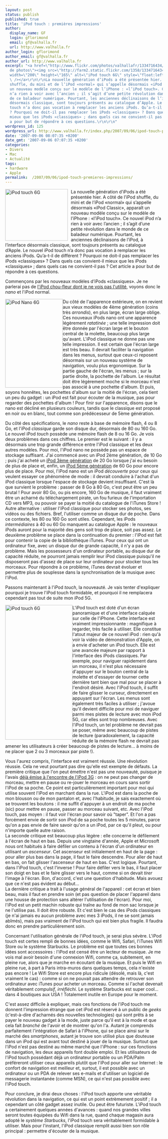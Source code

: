 ```yaml
---
layout: post
status: publish
published: true
title: 'iPod touch : premières impressions'
author:
  display_name: GF
  login: gflorimond
  email: gf@valhalla.fr
  url: http://www.valhalla.fr
author_login: gflorimond
author_email: gf@valhalla.fr
author_url: http://www.valhalla.fr
excerpt: "<a href=\"http://www.flickr.com/photos/valhallafr/1334716434/\" title=\"Partage
  de photos\"><img src=\"http://farm2.static.flickr.com/1358/1334716434_cf98f40f80_o.jpg\"
  width=\"200\" height=\"165\" alt=\"iPod touch 6G\" style=\"float:left; margin-right:10px;\"
  \ /></a>\r\n\r\nLa nouvelle génération d’iPods a été présentée hier. A côté de l’iPod
  shuffle, du mini et de l’iPod «normal» qui s’appelle désormais «iPod Classic», apparaît
  un nouveau modèle conçu sur le modèle de l’iPhone : «l’iPod touch». Ce nouvel iPod
  n’a rien à voir avec l’ancien ; il s’agit d’une petite révolution dans le monde
  de ce baladeur numérique. Pourtant, les anciennes déclinaisons de l’iPod, à l’interface
  désormais classique, sont toujours présents au catalogue d’Apple. Le nouvel iPod
  touch n’a donc pas vocation à remplacer les anciens iPods. Qu’a-t-il de différent
  ? Pourquoi ne doit-il pas remplacer les iPods «classiques» ? Dans quels cas convient-il
  mieux que les iPods «classiques» ; dans quels cas ne convient-il pas ? Cet article
  a pour but de répondre à ces questions.\r\n\r\n"
wordpress_id: 125
wordpress_url: http://www.valhalla.fr/index.php/2007/09/06/ipod-touch-premieres-impressions/
date: '2007-09-06 08:07:35 +0200'
date_gmt: '2007-09-06 07:07:35 +0200'
categories:
- Divers
- Mac
- Actualité
tags:
- hardware
- Apple
permalink:  /2007/09/06/ipod-touch-premieres-impressions/
---
```

<p><a href="http://www.flickr.com/photos/valhallafr/1334716434/" title="Partage de photos"><img src="http://farm2.static.flickr.com/1358/1334716434_cf98f40f80_o.jpg" width="200" height="165" alt="iPod touch 6G" style="float:left; margin-right:10px;"  /></a></p>
<p>La nouvelle génération d’iPods a été présentée hier. A côté de l’iPod shuffle, du mini et de l’iPod «normal» qui s’appelle désormais «iPod Classic», apparaît un nouveau modèle conçu sur le modèle de l’iPhone : «l’iPod touch». Ce nouvel iPod n’a rien à voir avec l’ancien ; il s’agit d’une petite révolution dans le monde de ce baladeur numérique. Pourtant, les anciennes déclinaisons de l’iPod, à l’interface désormais classique, sont toujours présents au catalogue d’Apple. Le nouvel iPod touch n’a donc pas vocation à remplacer les anciens iPods. Qu’a-t-il de différent ? Pourquoi ne doit-il pas remplacer les iPods «classiques» ? Dans quels cas convient-il mieux que les iPods «classiques» ; dans quels cas ne convient-il pas ? Cet article a pour but de répondre à ces questions.</p>
<p><a id="more"></a><a id="more-125"></a></p>
<p>Commençons par les nouveaux modèles d’iPods «classiques». Je ne parlerai pas de <a href="http://www.valhalla.fr/index.php/2005/02/10/sondage-debile-a-base-dipod-shuffle/">l'iPod chou-fleur dont je ne vois pas l'utilité</a>, voyons donc le <i>nano</i> et l'iPod normal.</p>
<p><a href="http://www.flickr.com/photos/valhallafr/1334632140/" title="Partage de photos"><img src="http://farm2.static.flickr.com/1358/1334632140_9fa998b708_o.jpg" width="184" height="283" alt="iPod Nano 6G" style="float:left;" /></a></p>
<p>Du côté de l'apparence extérieure, on en revient aux vieux modèles de 4ème génération (coins très <i>arrondis</i>), en plus large, écran large oblige. Ces nouveaux iPods nano ont une apparence légèrement <i>ratatinée</i> ; une telle impression doit être donnée par l'écran large et le bouton central de la molette, beaucoup plus large qu'avant. L'iPod classique ne donne pas une telle impression. Il est certain que l'écran large est très beau. Il devrait faciliter la navigation dans les menus, surtout que ceux-ci reposent désormais sur un nouveau système de navigation, voulu plus ergonomique. Sur la partie gauche de l'écran, les menus ; sur la partie droite, la pochette de l'album. Le résultat doit être légèrement moche si le morceau n'est pas associé à une pochette d'album. Et puis, soyons honnêtes, les pochettes d'album sur la moitié de l'écran, cela tient un peu du gadget : un iPod est fait pour écouter de la musique, pas pour regarder des pochettes d'album ! Pour finir sur l'apparence, disons que le nano est décliné en plusieurs couleurs, tandis que le classique est proposé en noir ou en blanc, tout comme son prédécesseur de 5ème génération.</p>
<p>Du côté des spécifications, le <i>nano</i> reste à base de mémoire flash, 4 ou 8 Go, et l'iPod <i>classique</i> garde son disque dur, désormais de 80 ou 160 Go. Le nouvel iPod <i>touch</i> possède une mémoire flash de 8 ou 16 Go. Je vois deux problèmes dans ces chiffres. Le premier est le suivant : il y a désormais une trop grande différence entre l'iPod classique et les deux autres modèles. Pour moi, l'iPod nano ne possède pas un espace de stockage suffisant. J'ai commencé avec un iPod 2ème génération, de 10 Go ; puis j'ai acheté un <a href="http://www.valhalla.fr/index.php/2004/08/29/de-lipod-3g/">iPod 3ème génération</a> de 20 Go lorsque j'ai eu besoin de plus de place et, enfin, un <a href="http://www.valhalla.fr/index.php/2005/11/11/test-de-lipod-video-5g/">iPod 5ème génération</a> de 60 Go pour encore plus de place. Pour moi, l'iPod nano est un iPod <i>découverte</i> pour ceux qui veulent essayer ce phénomène de mode : il devrait conduire à l'achat d'un iPod classique lorsque l'espace de stockage devient insuffisant. C'est là que survient le problème : passer de 8 Go à 80 Go, c'est peut être un peu brutal ! Pour avoir 80 Go, ou pis encore, 160 Go de musique, il faut vraiment être un acharné du téléchargement pirate, un fou furieux de l'importation CD vers MP3, ou pouvoir se payer la moitié du catalogue de l'iTunes Store ! Autre alternative : utiliser l'iPod classique pour stocker ses photos, ses vidéos ou des fichiers. Bref, l'utiliser comme un disque dur de poche. Dans ce contexte, les 80 ou 160 Go sont utiles. Cependant, les iPods <i>intermédiaires</i> à 40 ou 60 Go manquent au catalogue Apple : le nouveaux iPods auront pour la majorité des gens soit trop de place, soit pas assez. Le deuxième problème se place dans la continuation du premier : l'iPod est fait pour contenir la copie de la bibliothèque iTunes. Pour ceux qui ont un ordinateur fixe, avec un disque dur de grande capacité, il n'y a pas de problème. Mais les possesseurs d'un ordinateur portable, au disque dur de capacité réduite, ne pourront jamais remplir leur iPod classique puisqu'il ne disposeront pas d'assez de place sur leur ordinateur pour stocker tous les morceaux. Pour répondre à ce problème, iTunes devrait évoluer et permettre plus de souplesse dans la synchronisation de la musique avec l'iPod.</p>
<p>Passons maintenant à l'iPod <i>touch</i>, la nouveauté. Je vais tenter d'expliquer pourquoi je trouve l'iPod touch formidable, et pourquoi il ne remplacera cependant pas tout de suite mon iPod 5G.</p>
<p><a href="http://www.flickr.com/photos/valhallafr/1334632144/" title="Partage de photos"><img src="http://farm2.static.flickr.com/1303/1334632144_94f3fa7fc7_o.jpg" width="215" height="430" alt="iPod touch 6G" style="float:left;" /></a></p>
<p>L'iPod touch est doté d'un écran panoramique et d'une interface calquée sur celle de l'iPhone. Cette interface est vraiment impressionnante : magnifique à regarder, très facile à utiliser. Elle constitue l'atout majeur de ce nouvel iPod : rien qu'à voir la vidéo de démonstration d'Apple, on a envie d'acheter un iPod touch. Elle est une avancée majeure par rapport à l'interface des iPods classiques. Par exemple, pour naviguer rapidement dans un morceau, il n'est plus nécessaire d'appuyer sur le bouton central de la molette et d'essayer de tourner cette dernière tant bien que mal pour se placer à l'endroit désiré. Avec l'iPod touch, il suffit de faire glisser le curseur, directement en appuyant sur l'écran. Les menus sont également très faciles à utiliser ; j'avoue qu'il devient difficile pour moi de naviguer parmi mes pistes de lecture avec mon iPod 5G, car elles sont trop nombreuses. Avec l'iPod touch, un tel problème ne devrait pas se poser, même avec beaucoup de pistes de lecture (paradoxalement, la capacité réduite de la mémoire flash ne devrait pas amener les utilisateurs à créer beaucoup de pistes de lecture... à moins de ne placer que 2 ou 3 morceaux par piste !). </p>
<p>Vous l'aurez compris, l'interface est vraiment réussie. Une révolution réussie. Cela ne veut pourtant pas dire qu'elle est exempte de défauts. La première critique que l'on peut émettre n'est pas une nouveauté, puisque je l'avais <a href="http://www.valhalla.fr/index.php/2004/08/29/de-lipod-3g/">déjà émise à l'encontre de l'iPod 3G</a> : on ne peut pas changer de morceau, mettre en pause ou re-jouer le morceau en cours sans sortir l'iPod de sa poche. Ce point est particulièrement important pour moi qui utilise souvent l'iPod en marchant dans la rue. L'iPod est dans la poche de mon blouson ou de mon pantalon et, avec l'habitude, je sais exactement où se trouvent les boutons : il me suffit d'appuyer à un endroit de ma poche (sic) pour mettre en pause, passer au morceau suivant, etc. Avec l'iPod touch, pas moyen : il faut voir l'écran pour savoir où "taper". Et l'on a pas forcément envie de sortir son iPod de sa poche toutes les 5 minutes, parce qu'on a pas envie de faire savoir qu'on a un iPod, par ce qu'il pleut, ou pour n'importe quelle autre raison.<br />
La seconde critique est beaucoup plus légère : elle concerne le défilement à l'écran de haut en bas. Depuis une vingtaine d'année, Apple et Microsoft nous ont habitués à faire défiler un contenu à l'écran d'un ordinateur en utilisant un <i>ascenseur</i>. Cet ascenseur est initialement en haut de la page : pour aller plus bas dans la page, il faut le faire descendre. Pour aller de haut en bas, on fait glisser l'ascenseur de haut en bas. C'est logique. Pourtant, dans l'iPod touch, c'est l'inverse ! Pour faire défiler vers le bas, il faut placer son doigt en bas et le faire glisser vers le haut, comme si on devait <i>tirer</i> l'image à l'écran. Bon, d'accord, c'est une question d'habitude. Mais avouez que ce n'est pas évident au début...<br />
La dernière critique a trait à l'usage général de l'appareil : cet écran et bien beau, mais il faut en prendre soin (et pas question de placer l'appareil dans une housse de protection sans altérer l'utilisation de l'écran). Pour moi, l'iPod est un petit machin robuste qui traîne au fond de mon sac lorsque je ne l'utilise pas. Il doit être robuste. Et c'est bien le cas des iPods classiques (je n'ai jamais eu aucun problème avec mes 3 iPods, il ne se sont jamais abîmés), mais pas vraiment de l'iPod touch qui est bien plus fragile. Il faudra donc en prendre particulièrement soin.</p>
<p>Concernant l'utilisation générale de l'iPod touch, je serai plus sévère. L'iPod touch est certes rempli de bonnes idées, comme le Wifi, Safari, l'iTunes Wifi Store ou le système Starbucks. Le problème est que toutes ces bonnes idées sont accessoires : l'iPod est censé être un lecteur de musique. Je me vois mal avoir besoin d'une connexion Wifi, comme ça, subitement, en pleine rue, alors que je marche en écoutant de la musique. Et puis le Wifi en pleine rue, à part à Paris intra-muros dans quelques temps, cela n'existe pas encore ! Le Wifi Store est encore plus ridicule (désolé, mais là, c'est vraiment le cas) : comme si on ne pouvait pas attendre de retrouver son ordinateur avec iTunes pour acheter un morceau. Comme si l'achat devenait véritablement <i>compulsif</i>, <i>irréfléchi</i>. Le système Starbucks est super cool... dans 4 boutiques aux USA ! Totalement inutile en Europe pour le moment.</p>
<p>C'est assez difficile à expliquer, mais ces fonctions de l'iPod touch me donnent l'impression étrange que cet iPod est réservé à un public de <i>geeks</i> (c'est-à-dire d'acharnés des nouvelles technologies) qui sont prêts à se payer le nouveau gadget à la mode, juste parce qu'il est à la mode et que cela fait <i>branché</i> de l'avoir et de montrer qu'on l'a. Autant je comprends parfaitement l'intégration de Safari à l'iPhone, qui se place ainsi sur le marché des <i>smartphones</i>, autant je trouve son utilisé plus que douteuse dans un iPod qui est avant tout destiné à jouer de la musique. Surtout que l'iPod n'est pas destiné au même marché que l'iPhone : sur ces fonctions de navigation, les deux appareils font double emploi. Et les utilisateurs de l'iPod touch possédant déjà un ordinateur portable ou un PDA/Palm préféreront utiliser ceux appareils plutôt que l'iPod pour aller sur Internet : le confort de navigation est meilleur et, surtout, il est possible avec un ordinateur ou un PDA de relever ses e-mails et d'utiliser un logiciel de messagerie instantanée (comme MSN), ce qui n'est pas possible avec l'iPod touch.</p>
<p>Pour conclure, je dirai deux choses : l'iPod touch apporte une véritable révolution dans la navigation, ce qui est un point extrèmement positif ; il a cependant un côté gadget assez inutile. Ou peut être futuriste. L'iPod touch a certainement quelques années d'avances : quand nos grandes villes seront toutes équipées du Wifi dans la rue, quand chaque magasin aura adopté le <i>système Starbucks</i>, l'iPod touch sera véritablement formidable à utiliser. Mais pour l'instant, l'iPod classique remplit aussi bien son rôle principal : permettre d'écouter de la musique.</p>
